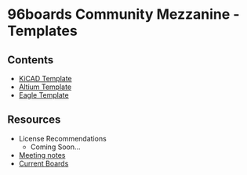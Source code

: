 # 96boards Community Mezzanine - Templates

## Contents

- [KiCAD Template](kicad/README.md)
- [Altium Template](altium/README.md)
- [Eagle Template](eaglecad/README.md)

## Resources

- License Recommendations
   - Coming Soon...
- [Meeting notes](../meetings/README.md)
- [Current Boards](../boards/README.md)
